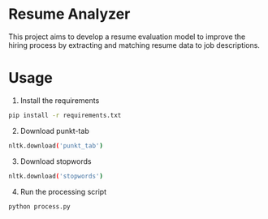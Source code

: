 # Resume Analyzer

This project aims to develop a resume evaluation model to improve the hiring process by
extracting and matching resume data to job descriptions.

# Usage

1. Install the requirements

```bash
pip install -r requirements.txt
```

2. Download punkt-tab

```bash
nltk.download('punkt_tab')
```

3. Download stopwords

```bash
nltk.download('stopwords')
```

4. Run the processing script

```bash
python process.py
```
